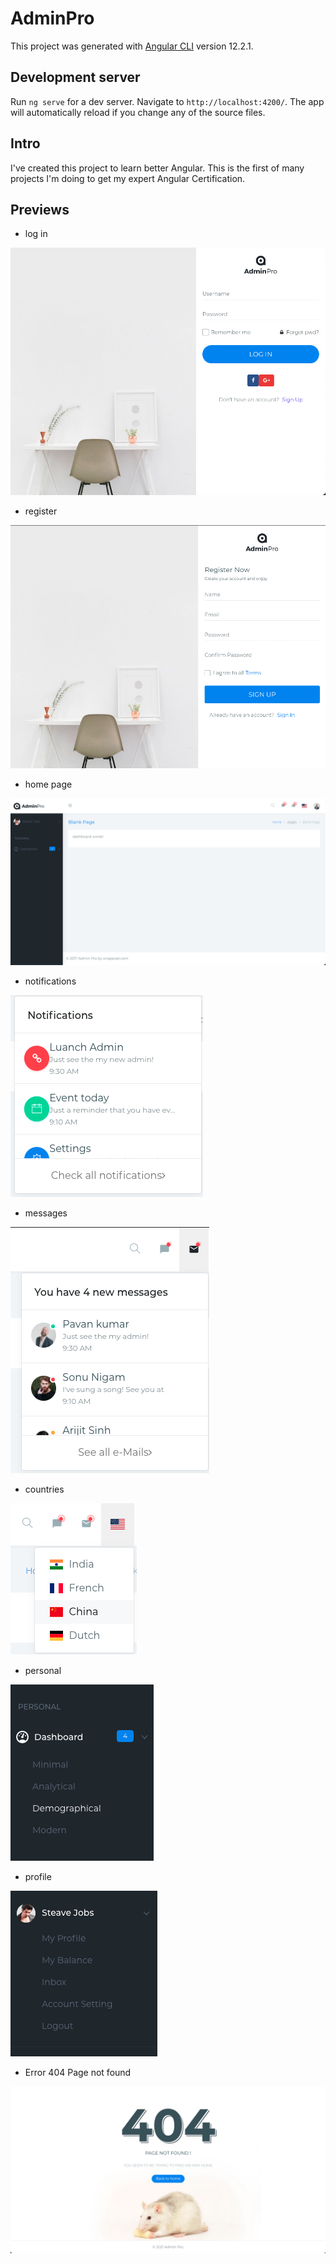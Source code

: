 # AdminPro

This project was generated with [Angular CLI](https://github.com/angular/angular-cli) version 12.2.1.

## Development server

Run `ng serve` for a dev server. Navigate to `http://localhost:4200/`. The app will automatically reload if you change any of the source files.


## Intro

I've created this project to learn better Angular. This is the first of many projects I'm doing to get my expert Angular Certification.


## Previews
* log in 

![alt text](src/assets/md/log_in.png)

* register

![alt text](src/assets/md/register.png)

* home page

![alt text](src/assets/md/home_page.png)

* notifications

![alt text](src/assets/md/notifications.png)

* messages

![alt text](src/assets/md/messages.png)

* countries

![alt text](src/assets/md/countries.png)

* personal

![alt text](src/assets/md/personal.png)

* profile

![alt text](src/assets/md/profile.png)

* Error 404 Page not found

![alt text](src/assets/md/err_404.png)
